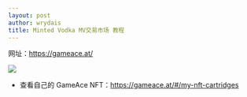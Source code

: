 ```yaml
---
layout: post
author: wrydais
title: Minted Vodka MV交易市场 教程
---
```


网址：https://gameace.at/

![](https://gameace.at/overview-games.20accae6.png)
<!--more-->

* 查看自己的 GameAce NFT：https://gameace.at/#/my-nft-cartridges